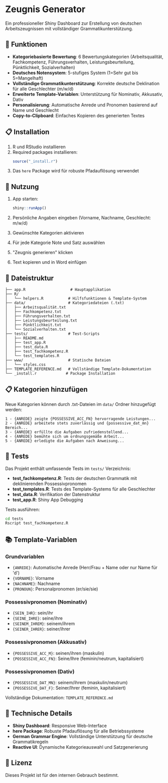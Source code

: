 # Zeugnis Generator

Ein professioneller Shiny Dashboard zur Erstellung von deutschen Arbeitszeugnissen mit vollständiger Grammatikunterstützung.

## 🎯 Funktionen

- **Kategoriebasierte Bewertung**: 6 Bewertungskategorien (Arbeitsqualität, Fachkompetenz, Führungsverhalten, Leistungsbeurteilung, Pünktlichkeit, Sozialverhalten)
- **Deutsches Notensystem**: 5-stufiges System (1=Sehr gut bis 5=Mangelhaft)
- **Vollständige Grammatikunterstützung**: Korrekte deutsche Deklination für alle Geschlechter (m/w/d)
- **Erweiterte Template-Variablen**: Unterstützung für Nominativ, Akkusativ, Dativ
- **Personalisierung**: Automatische Anrede und Pronomen basierend auf Name und Geschlecht
- **Copy-to-Clipboard**: Einfaches Kopieren des generierten Textes

## 📋 Installation

1. R und RStudio installieren
2. Required packages installieren:
   ```r
   source("_install.r")
   ```
3. Das `here` Package wird für robuste Pfadauflösung verwendet

## 🚀 Nutzung

1. App starten:
   ```r
   shiny::runApp()
   ```

2. Persönliche Angaben eingeben (Vorname, Nachname, Geschlecht: m/w/d)
3. Gewünschte Kategorien aktivieren
4. Für jede Kategorie Note und Satz auswählen
5. "Zeugnis generieren" klicken
6. Text kopieren und in Word einfügen

## 📁 Dateistruktur

```
├── app.R                    # Hauptapplikation
├── R/
│   └── helpers.R           # Hilfsfunktionen & Template-System
├── data/                   # Kategoriedateien (.txt)
│   ├── Arbeitsqualität.txt
│   ├── Fachkompetenz.txt
│   ├── Führungsverhalten.txt
│   ├── Leistungsbeurteilung.txt
│   ├── Pünktlichkeit.txt
│   └── Sozialverhalten.txt
├── tests/                  # Test-Scripts
│   ├── README.md
│   ├── test_app.R
│   ├── test_data.R
│   ├── test_fachkompetenz.R
│   └── test_templates.R
├── www/                    # Statische Dateien
│   └── styles.css
├── TEMPLATE_REFERENCE.md   # Vollständige Template-Dokumentation
└── _install.r             # Package Installation
```

## 📋 Kategorien hinzufügen

Neue Kategorien können durch .txt-Dateien im `data/` Ordner hinzugefügt werden:

```plaintext
1 - {ANREDE} zeigte {POSSESSIVE_ACC_FN} hervorragende Leistungen...
2 - {ANREDE} arbeitete stets zuverlässig und {possessive_dat_mn} Bereich...
3 - {ANREDE} erfüllte die Aufgaben zufriedenstellend...
4 - {ANREDE} bemühte sich um ordnungsgemäße Arbeit...
5 - {ANREDE} erledigte die Aufgaben nach Anweisung...
```

## 🧪 Tests

Das Projekt enthält umfassende Tests im `tests/` Verzeichnis:

- **test_fachkompetenz.R**: Tests der deutschen Grammatik mit deklinierenden Possessivpronomen
- **test_templates.R**: Tests des Template-Systems für alle Geschlechter
- **test_data.R**: Verifikation der Datenstruktur
- **test_app.R**: Shiny App Debugging

Tests ausführen:

```bash
cd tests
Rscript test_fachkompetenz.R
```

## 📚 Template-Variablen

### Grundvariablen
- `{ANREDE}`: Automatische Anrede (Herr/Frau + Name oder nur Name für 'd')
- `{VORNAME}`: Vorname
- `{NACHNAME}`: Nachname
- `{PRONOUN}`: Personalpronomen (er/sie/sie)

### Possessivpronomen (Nominativ)
- `{SEIN_IHR}`: sein/ihr
- `{SEINE_IHRE}`: seine/ihre
- `{SEINEM_IHREM}`: seinem/ihrem
- `{SEINER_IHRER}`: seiner/ihrer

### Possessivpronomen (Akkusativ)
- `{POSSESSIVE_ACC_M}`: seinen/ihren (maskulin)
- `{POSSESSIVE_ACC_FN}`: Seine/Ihre (feminin/neutrum, kapitalisiert)

### Possessivpronomen (Dativ)
- `{POSSESSIVE_DAT_MN}`: seinem/ihrem (maskulin/neutrum)
- `{POSSESSIVE_DAT_F}`: Seiner/Ihrer (feminin, kapitalisiert)

Vollständige Dokumentation: `TEMPLATE_REFERENCE.md`

## 🔧 Technische Details

- **Shiny Dashboard**: Responsive Web-Interface
- **here Package**: Robuste Pfadauflösung für alle Betriebssysteme
- **German Grammar Engine**: Vollständige Unterstützung für deutsche Grammatikregeln
- **Reactive UI**: Dynamische Kategorieauswahl und Satzgenerierung

## 📄 Lizenz

Dieses Projekt ist für den internen Gebrauch bestimmt.
